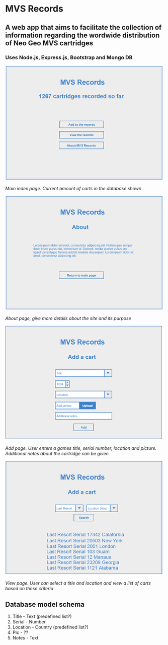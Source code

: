 # MVS Records

## A web app that aims to facilitate the collection of information regarding the wordwide distribution of Neo Geo MVS cartridges

### Uses Node.js, Express.js, Bootstrap and Mongo DB

![Index page](wireframes/index.png "Index Page")

*Main index page. Current amount of carts in the database shown*

![About page](wireframes/about.png "About Page")

*About page, give more details about the site and its purpose*

![Add page](wireframes/add.png "Add Page")

*Add page. User enters a games title, serial number, location and picture. Additional notes about the cartridge can be given*

![View page](wireframes/view.png "View Page")

*View page. User can select a title and location and view a list of carts based on these criteria*

## Database model schema

1. Title - Text (predefined list?)
2. Serial - Number
3. Location - Country (predefined list?)
4. Pic - ??
5. Notes - Text
